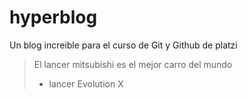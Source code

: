 # hyperblog
Un blog increible para el curso de Git y Github de platzi
>El lancer mitsubishi es el mejor carro del mundo 
>- lancer Evolution X